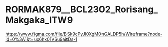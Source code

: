 # RORMAK879__BCL2302_Rorisang_Makgaka_ITW9
https://www.figma.com/file/BSk9cPyJl0XgM0nGALDP5h/Wireframe?node-id=0%3A1&t=ux6hx01VSu9aitDs-1
